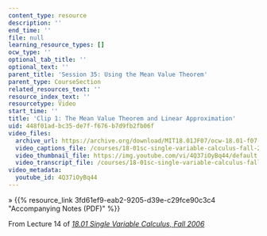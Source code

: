 ```yaml
---
content_type: resource
description: ''
end_time: ''
file: null
learning_resource_types: []
ocw_type: ''
optional_tab_title: ''
optional_text: ''
parent_title: 'Session 35: Using the Mean Value Theorem'
parent_type: CourseSection
related_resources_text: ''
resource_index_text: ''
resourcetype: Video
start_time: ''
title: 'Clip 1: The Mean Value Theorem and Linear Approximation'
uid: 448f01ad-bc35-de7f-f676-b7d9fb2fb06f
video_files:
  archive_url: https://archive.org/download/MIT18.01JF07/ocw-18.01-f07-lec14_300k.mp4
  video_captions_file: /courses/18-01sc-single-variable-calculus-fall-2010/9d6a85de54285212ac93abcf13654110_4Q37iOyBq44.vtt
  video_thumbnail_file: https://img.youtube.com/vi/4Q37iOyBq44/default.jpg
  video_transcript_file: /courses/18-01sc-single-variable-calculus-fall-2010/d55d43a50e6a14e2b2d2ed0ca6426c99_4Q37iOyBq44.pdf
video_metadata:
  youtube_id: 4Q37iOyBq44
---
```


» {{% resource_link 3fd61ef9-eab2-9205-d39e-c29fce90c3c4 "Accompanying Notes (PDF)" %}}

From Lecture 14 of [_18.01 Single Variable Calculus, Fall 2006_](/courses/18-01-single-variable-calculus-fall-2006/video_galleries/video-lectures)